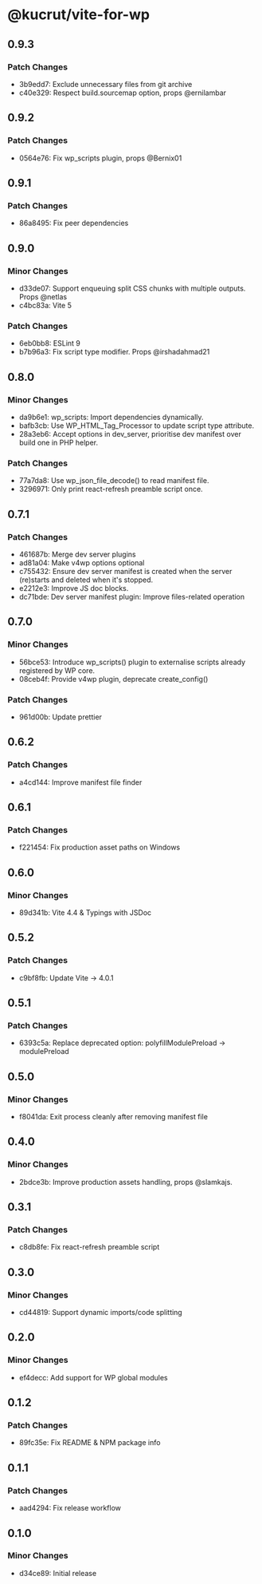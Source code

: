 # @kucrut/vite-for-wp

## 0.9.3

### Patch Changes

-   3b9edd7: Exclude unnecessary files from git archive
-   c40e329: Respect build.sourcemap option, props @ernilambar

## 0.9.2

### Patch Changes

-   0564e76: Fix wp_scripts plugin, props @Bernix01

## 0.9.1

### Patch Changes

-   86a8495: Fix peer dependencies

## 0.9.0

### Minor Changes

-   d33de07: Support enqueuing split CSS chunks with multiple outputs. Props @netlas
-   c4bc83a: Vite 5

### Patch Changes

-   6eb0bb8: ESLint 9
-   b7b96a3: Fix script type modifier. Props @irshadahmad21

## 0.8.0

### Minor Changes

-   da9b6e1: wp_scripts: Import dependencies dynamically.
-   bafb3cb: Use WP_HTML_Tag_Processor to update script type attribute.
-   28a3eb6: Accept options in dev_server, prioritise dev manifest over build one in PHP helper.

### Patch Changes

-   77a7da8: Use wp_json_file_decode() to read manifest file.
-   3296971: Only print react-refresh preamble script once.

## 0.7.1

### Patch Changes

-   461687b: Merge dev server plugins
-   ad81a04: Make v4wp options optional
-   c755432: Ensure dev server manifest is created when the server (re)starts and deleted when it's stopped.
-   e2212e3: Improve JS doc blocks.
-   dc71bde: Dev server manifest plugin: Improve files-related operation

## 0.7.0

### Minor Changes

-   56bce53: Introduce wp_scripts() plugin to externalise scripts already registered by WP core.
-   08ceb4f: Provide v4wp plugin, deprecate create_config()

### Patch Changes

-   961d00b: Update prettier

## 0.6.2

### Patch Changes

-   a4cd144: Improve manifest file finder

## 0.6.1

### Patch Changes

-   f221454: Fix production asset paths on Windows

## 0.6.0

### Minor Changes

-   89d341b: Vite 4.4 & Typings with JSDoc

## 0.5.2

### Patch Changes

-   c9bf8fb: Update Vite -> 4.0.1

## 0.5.1

### Patch Changes

-   6393c5a: Replace deprecated option: polyfillModulePreload -> modulePreload

## 0.5.0

### Minor Changes

-   f8041da: Exit process cleanly after removing manifest file

## 0.4.0

### Minor Changes

-   2bdce3b: Improve production assets handling, props @slamkajs.

## 0.3.1

### Patch Changes

-   c8db8fe: Fix react-refresh preamble script

## 0.3.0

### Minor Changes

-   cd44819: Support dynamic imports/code splitting

## 0.2.0

### Minor Changes

-   ef4decc: Add support for WP global modules

## 0.1.2

### Patch Changes

-   89fc35e: Fix README & NPM package info

## 0.1.1

### Patch Changes

-   aad4294: Fix release workflow

## 0.1.0

### Minor Changes

-   d34ce89: Initial release
